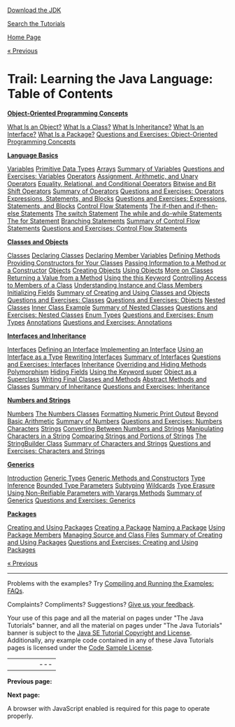 [Download
the JDK](http://java.sun.com/javase/6/download.jsp)
  
[Search the
Tutorials](../search.html)

[Home Page](../index.html)

[« Previous](./index.html)

# Trail: Learning the Java Language: Table of Contents

**[Object-Oriented Programming Concepts](concepts/index.html)**

[What Is an Object?](concepts/object.html) [What Is a Class?](concepts/class.html) [What Is Inheritance?](concepts/inheritance.html) [What Is an Interface?](concepts/interface.html) [What Is a Package?](concepts/package.html) [Questions and Exercises: Object-Oriented Programming Concepts](concepts/QandE/questions.html)

**[Language Basics](nutsandbolts/index.html)**

[Variables](nutsandbolts/variables.html) [Primitive Data Types](nutsandbolts/datatypes.html) [Arrays](nutsandbolts/arrays.html) [Summary of Variables](nutsandbolts/variablesummary.html) [Questions and Exercises: Variables](nutsandbolts/QandE/questions_variables.html) [Operators](nutsandbolts/operators.html) [Assignment, Arithmetic, and Unary Operators](nutsandbolts/op1.html) [Equality, Relational, and Conditional Operators](nutsandbolts/op2.html) [Bitwise and Bit Shift Operators](nutsandbolts/op3.html) [Summary of Operators](nutsandbolts/opsummary.html) [Questions and Exercises: Operators](nutsandbolts/QandE/questions_operators.html) [Expressions, Statements, and Blocks](nutsandbolts/expressions.html) [Questions and Exercises: Expressions, Statements, and Blocks](nutsandbolts/QandE/questions_expressions.html) [Control Flow Statements](nutsandbolts/flow.html) [The if-then and if-then-else Statements](nutsandbolts/if.html) [The switch Statement](nutsandbolts/switch.html) [The while and do-while Statements](nutsandbolts/while.html) [The for Statement](nutsandbolts/for.html) [Branching Statements](nutsandbolts/branch.html) [Summary of Control Flow Statements](nutsandbolts/flowsummary.html) [Questions and Exercises: Control Flow Statements](nutsandbolts/QandE/questions_flow.html)

**[Classes and Objects](javaOO/index.html)**

[Classes](javaOO/classes.html) [Declaring Classes](javaOO/classdecl.html) [Declaring Member Variables](javaOO/variables.html) [Defining Methods](javaOO/methods.html) [Providing Constructors for Your Classes](javaOO/constructors.html) [Passing Information to a Method or a Constructor](javaOO/arguments.html) [Objects](javaOO/objects.html) [Creating Objects](javaOO/objectcreation.html) [Using Objects](javaOO/usingobject.html) [More on Classes](javaOO/more.html) [Returning a Value from a Method](javaOO/returnvalue.html) [Using the this Keyword](javaOO/thiskey.html) [Controlling Access to Members of a Class](javaOO/accesscontrol.html) [Understanding Instance and Class Members](javaOO/classvars.html) [Initializing Fields](javaOO/initial.html) [Summary of Creating and Using Classes and Objects](javaOO/summaryclasses.html) [Questions and Exercises: Classes](javaOO/QandE/creating-questions.html) [Questions and Exercises: Objects](javaOO/QandE/objects-questions.html) [Nested Classes](javaOO/nested.html) [Inner Class Example](javaOO/innerclasses.html) [Summary of Nested Classes](javaOO/summarynested.html) [Questions and Exercises: Nested Classes](javaOO/QandE/nested-questions.html) [Enum Types](javaOO/enum.html) [Questions and Exercises: Enum Types](javaOO/QandE/enum-questions.html) [Annotations](javaOO/annotations.html) [Questions and Exercises: Annotations](javaOO/QandE/annotations-questions.html)

**[Interfaces and Inheritance](IandI/index.html)**

[Interfaces](IandI/createinterface.html) [Defining an Interface](IandI/interfaceDef.html) [Implementing an Interface](IandI/usinginterface.html) [Using an Interface as a Type](IandI/interfaceAsType.html) [Rewriting Interfaces](IandI/nogrow.html) [Summary of Interfaces](IandI/summary-interface.html) [Questions and Exercises: Interfaces](IandI/QandE/interfaces-questions.html) [Inheritance](IandI/subclasses.html) [Overriding and Hiding Methods](IandI/override.html) [Polymorphism](IandI/polymorphism.html) [Hiding Fields](IandI/hidevariables.html) [Using the Keyword super](IandI/super.html) [Object as a Superclass](IandI/objectclass.html) [Writing Final Classes and Methods](IandI/final.html) [Abstract Methods and Classes](IandI/abstract.html) [Summary of Inheritance](IandI/summaryinherit.html) [Questions and Exercises: Inheritance](IandI/QandE/inherit-questions.html)

**[Numbers and Strings](data/index.html)**

[Numbers](data/numbers.html) [The Numbers Classes](data/numberclasses.html) [Formatting Numeric Print Output](data/numberformat.html) [Beyond Basic Arithmetic](data/beyondmath.html) [Summary of Numbers](data/numbersummary.html) [Questions and Exercises: Numbers](data/QandE/numbers-questions.html) [Characters](data/characters.html) [Strings](data/strings.html) [Converting Between Numbers and Strings](data/converting.html) [Manipulating Characters in a String](data/manipstrings.html) [Comparing Strings and Portions of Strings](data/comparestrings.html) [The StringBuilder Class](data/buffers.html) [Summary of Characters and Strings](data/stringsummary.html) [Questions and Exercises: Characters and Strings](data/QandE/characters-questions.html)

**[Generics](generics/index.html)**

[Introduction](generics/generics.html) [Generic Types](generics/gentypes.html) [Generic Methods and Constructors](generics/genmethods.html) [Type Inference](generics/gentypeinference.html) [Bounded Type Parameters](generics/bounded.html) [Subtyping](generics/subtyping.html) [Wildcards](generics/wildcards.html) [Type Erasure](generics/erasure.html) [Using Non-Reifiable Parameters with Varargs Methods](generics/non-reifiable-varargs-type.html) [Summary of Generics](generics/summarygenerics.html) [Questions and Exercises: Generics](generics/QandE/generics-questions.html)

**[Packages](package/index.html)**

[Creating and Using Packages](package/packages.html) [Creating a Package](package/createpkgs.html) [Naming a Package](package/namingpkgs.html) [Using Package Members](package/usepkgs.html) [Managing Source and Class Files](package/managingfiles.html) [Summary of Creating and Using Packages](package/summary-package.html) [Questions and Exercises: Creating and Using Packages](package/QandE/packages-questions.html)

[« Previous](./index.html)

---

Problems with the examples? Try [Compiling and Running
the Examples: FAQs](../information/run-examples.html).
  
Complaints? Compliments? Suggestions? [Give
us your feedback](http://download.oracle.com/javase/feedback.html).

Your use of this page and all the material on pages under "The Java Tutorials" banner,
and all the material on pages under "The Java Tutorials" banner is subject to the [Java SE Tutorial Copyright
and License](../information/license.html).
Additionally, any example code contained in any of these Java
Tutorials pages is licensed under the
[Code
Sample License](http://developers.sun.com/license/berkeley_license.html).

|  |  |  |  |  |
| --- | --- | --- | --- | --- |
| |  |  | | --- | --- | | duke image | Oracle logo | | [About Oracle](http://www.oracle.com/us/corporate/index.html) | [Oracle Technology Network](http://www.oracle.com/technology/index.html) | [Terms of Service](https://www.samplecode.oracle.com/servlets/CompulsoryClickThrough?type=TermsOfService) | Copyright © 1995, 2011 Oracle and/or its affiliates. All rights reserved. |

**Previous page:**
  
**Next page:**




A browser with JavaScript enabled is required for this page to operate properly.